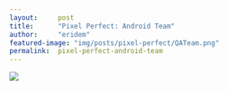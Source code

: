 ```yaml
---
layout:     post
title:      "Pixel Perfect: Android Team"
author:     "eridem"
featured-image: "img/posts/pixel-perfect/QATeam.png"
permalink:  pixel-perfect-android-team
---
```


![](img/posts/pixel-perfect/AndroidTeam.png)

